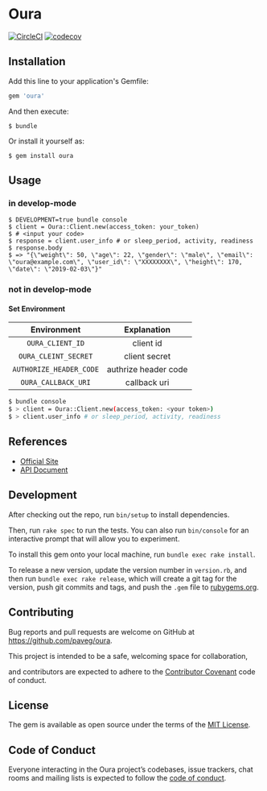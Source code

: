 Oura
====

[![CircleCI](https://circleci.com/gh/paveg/oura.svg?style=svg&circle-token=510e032854535d58837e088b89650cc931ae12be)][circleci]
[![codecov](https://codecov.io/gh/paveg/oura/branch/master/graph/badge.svg)][codecov]

[circleci]: https://circleci.com/gh/paveg/oura
[codecov]: https://codecov.io/gh/paveg/oura

## Installation

Add this line to your application's Gemfile:

```ruby
gem 'oura'
```

And then execute:

    $ bundle

Or install it yourself as:

    $ gem install oura

## Usage

### in develop-mode

```irb
$ DEVELOPMENT=true bundle console
$ client = Oura::Client.new(access_token: your_token)
$ # <input your code>
$ response = client.user_info # or sleep_period, activity, readiness
$ response.body
$ => "{\"weight\": 50, \"age\": 22, \"gender\": \"male\", \"email\": \"oura@example.com\", \"user_id\": \"XXXXXXXX\", \"height\": 170, \"date\": \"2019-02-03\"}"
```

### not in develop-mode

#### Set Environment

|Environment|Explanation|
|:---:|:---:|
| `OURA_CLIENT_ID` | client id |
| `OURA_CLEINT_SECRET` | client secret |
| `AUTHORIZE_HEADER_CODE` | authrize header code |
| `OURA_CALLBACK_URI` | callback uri |


```bash
$ bundle console
$ > client = Oura::Client.new(access_token: <your token>)
$ > client.user_info # or sleep_period, activity, readiness
```

## References

- [Official Site](https://ouraring.com/)
- [API Document](https://cloud.ouraring.com/docs/)

## Development

After checking out the repo, run `bin/setup` to install dependencies. 

Then, run `rake spec` to run the tests. You can also run `bin/console` for an interactive prompt that will allow you to experiment.

To install this gem onto your local machine, run `bundle exec rake install`. 

To release a new version, update the version number in `version.rb`, and then run `bundle exec rake release`, which will create a git tag for the version, push git commits and tags, and push the `.gem` file to [rubygems.org](https://rubygems.org).

## Contributing

Bug reports and pull requests are welcome on GitHub at https://github.com/paveg/oura.

This project is intended to be a safe, welcoming space for collaboration,
 
 and contributors are expected to adhere to the [Contributor Covenant](http://contributor-covenant.org) code of conduct.

## License

The gem is available as open source under the terms of the [MIT License](https://opensource.org/licenses/MIT).

## Code of Conduct

Everyone interacting in the Oura project’s codebases, issue trackers, chat rooms and mailing lists is expected to follow the [code of conduct](https://github.com/[USERNAME]/oura/blob/master/CODE_OF_CONDUCT.md).
